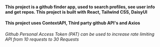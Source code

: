 #### This project is a github finder app, used to search profiles, see user info and get repos. This project is built with React, Tailwind CSS, DaisyUI

#### This project uses ContextAPI, Third party github API's and Axios

###### Github Personal Access Token (PAT) can be used to increase rate limiting API from 10 requests to 30 Requests
